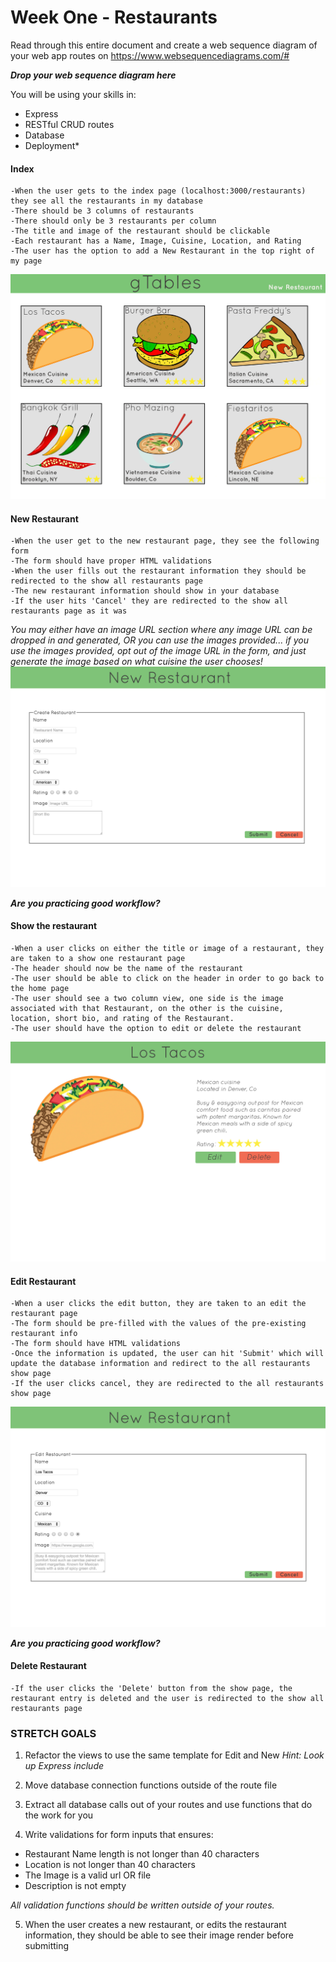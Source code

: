 # Week One - Restaurants
Read through this entire document and create a web sequence diagram of your web app routes on https://www.websequencediagrams.com/#

___Drop your web sequence diagram here___

You will be using your skills in:
  * Express
  * RESTful CRUD routes
  * Database
  * Deployment*

#### Index
```
-When the user gets to the index page (localhost:3000/restaurants) they see all the restaurants in my database
-There should be 3 columns of restaurants
-There should only be 3 restaurants per column
-The title and image of the restaurant should be clickable
-Each restaurant has a Name, Image, Cuisine, Location, and Rating
-The user has the option to add a New Restaurant in the top right of my page
```
![image](images/index.jpg)


#### New Restaurant
```
-When the user get to the new restaurant page, they see the following form
-The form should have proper HTML validations
-When the user fills out the restaurant information they should be redirected to the show all restaurants page
-The new restaurant information should show in your database
-If the user hits 'Cancel' they are redirected to the show all restaurants page as it was
```
*You may either have an image URL section where any image URL can be dropped in and generated, OR you can use the images provided... if you use the images provided, opt out of the image URL in the form, and just generate the image based on what cuisine the user chooses!*
![image](images/new.jpg)

___Are you practicing good workflow?___

#### Show the restaurant
```
-When a user clicks on either the title or image of a restaurant, they are taken to a show one restaurant page
-The header should now be the name of the restaurant
-The user should be able to click on the header in order to go back to the home page
-The user should see a two column view, one side is the image associated with that Restaurant, on the other is the cuisine, location, short bio, and rating of the Restaurant.
-The user should have the option to edit or delete the restaurant
```
![image](images/showOne.jpg)

#### Edit Restaurant
```
-When a user clicks the edit button, they are taken to an edit the restaurant page
-The form should be pre-filled with the values of the pre-existing restaurant info
-The form should have HTML validations
-Once the information is updated, the user can hit 'Submit' which will update the database information and redirect to the all restaurants show page
-If the user clicks cancel, they are redirected to the all restaurants show page
```
![image](images/edit.jpg)

___Are you practicing good workflow?___

#### Delete Restaurant
```
-If the user clicks the 'Delete' button from the show page, the restaurant entry is deleted and the user is redirected to the show all restaurants page
```
### STRETCH GOALS
1. Refactor the views to use the same template for Edit and New
  *Hint: Look up Express include*

2. Move database connection functions outside of the route file

3. Extract all database calls out of your routes and use functions that do the work for you  

4. Write validations for form inputs that ensures:
  * Restaurant Name length is not longer than 40 characters
  * Location is not longer than 40 characters
  * The Image is a valid url OR file
  * Description is not empty

  *All validation functions should be written outside of your routes.*

5. When the user creates a new restaurant, or edits the restaurant information, they should be able to see their image render before submitting
